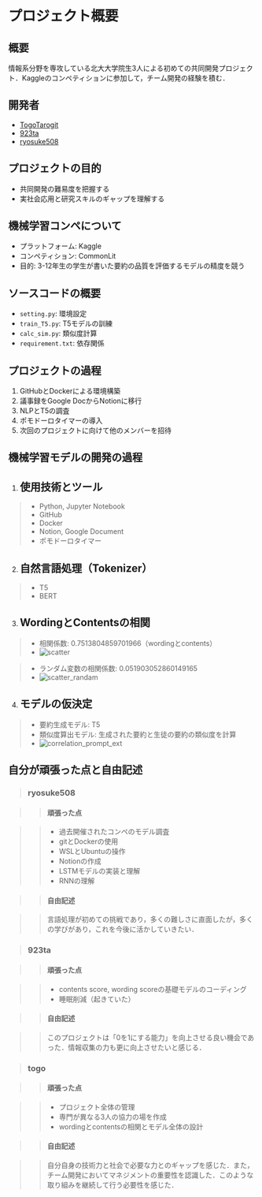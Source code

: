 # プロジェクト概要

## 概要

情報系分野を専攻している北大大学院生3人による初めての共同開発プロジェクト．Kaggleのコンペティションに参加して，チーム開発の経験を積む．

## 開発者

- [TogoTarogit](https://github.com/TogoTarogit)
- [923ta](https://github.com/923ta)
- [ryosuke508](https://github.com/ryosuke508)

## プロジェクトの目的

- 共同開発の難易度を把握する
- 実社会応用と研究スキルのギャップを理解する

## 機械学習コンペについて

- プラットフォーム: Kaggle
- コンペティション: CommonLit
- 目的: 3-12年生の学生が書いた要約の品質を評価するモデルの精度を競う

## ソースコードの概要

- `setting.py`: 環境設定
- `train_T5.py`: T5モデルの訓練
- `calc_sim.py`: 類似度計算
- `requirement.txt`: 依存関係

## プロジェクトの過程

1. GitHubとDockerによる環境構築
2. 議事録をGoogle DocからNotionに移行
3. NLPとT5の調査
4. ポモドーロタイマーの導入
5. 次回のプロジェクトに向けて他のメンバーを招待

## 機械学習モデルの開発の過程
1. ## 使用技術とツール

> - Python, Jupyter Notebook
> - GitHub
> - Docker
> - Notion, Google Document
> - ポモドーロタイマー

2. ## 自然言語処理（Tokenizer）

> - T5
> - BERT

3. ## WordingとContentsの相関

> - 相関係数: 0.7513804859701966（wordingとcontents）
> - ![scatter](https://github.com/ProjectBarrele/CommonLit/assets/62383281/cb21f905-fffc-40e7-88f7-8be30acd49ba)

> - ランダム変数の相関係数: 0.051903052860149165
> - ![scatter_randam](https://github.com/ProjectBarrele/CommonLit/assets/62383281/1dc7aaa6-f7c2-418c-a724-d84bb7af004f)


4. ## モデルの仮決定

> - 要約生成モデル: T5
> - 類似度算出モデル: 生成された要約と生徒の要約の類似度を計算
> - ![correlation_prompt_ext](https://github.com/ProjectBarrele/CommonLit/assets/62383281/db62efb7-57b4-48d6-873e-e33105b1d362)


## 自分が頑張った点と自由記述

> ### ryosuke508

> > #### 頑張った点

> > - 過去開催されたコンペのモデル調査
> > - gitとDockerの使用
> > - WSLとUbuntuの操作
> > - Notionの作成
> > - LSTMモデルの実装と理解
> > - RNNの理解

> > #### 自由記述

> > 言語処理が初めての挑戦であり，多くの難しさに直面したが，多くの学びがあり，これを今後に活かしていきたい．

> ### 923ta

> > #### 頑張った点

> > - contents score, wording scoreの基礎モデルのコーディング
> > - 睡眠削減（起きていた）

> > #### 自由記述

> > このプロジェクトは「0を1にする能力」を向上させる良い機会であった．情報収集の力も更に向上させたいと感じる．

> ### togo

> > #### 頑張った点

> > - プロジェクト全体の管理
> > - 専門が異なる3人の協力の場を作成
> > - wordingとcontentsの相関とモデル全体の設計

> > #### 自由記述

> > 自分自身の技術力と社会で必要な力とのギャップを感じた．また，チーム開発においてマネジメントの重要性を認識した．このような取り組みを継続して行う必要性を感じた．

